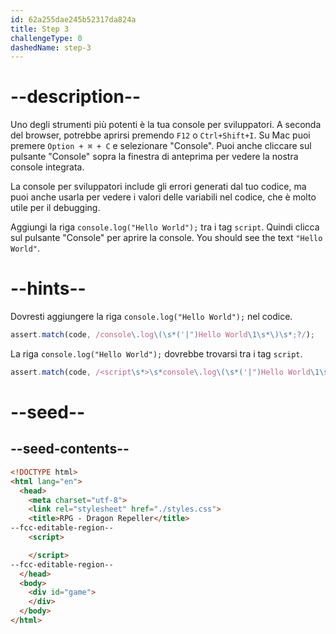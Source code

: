 ```yaml
---
id: 62a255dae245b52317da824a
title: Step 3
challengeType: 0
dashedName: step-3
---
```


# --description--

Uno degli strumenti più potenti è la tua console per sviluppatori. A seconda del browser, potrebbe aprirsi premendo `F12` o `Ctrl+Shift+I`. Su Mac puoi premere `Option + ⌘ + C` e selezionare "Console". Puoi anche cliccare sul pulsante "Console" sopra la finestra di anteprima per vedere la nostra console integrata.

La console per sviluppatori include gli errori generati dal tuo codice, ma puoi anche usarla per vedere i valori delle variabili nel codice, che è molto utile per il debugging.

Aggiungi la riga `console.log("Hello World");` tra i tag `script`. Quindi clicca sul pulsante "Console" per aprire la console. You should see the text `"Hello World"`.


# --hints--

Dovresti aggiungere la riga `console.log("Hello World");` nel codice.

```js
assert.match(code, /console\.log\(\s*('|")Hello World\1\s*\)\s*;?/);
```

La riga `console.log("Hello World");` dovrebbe trovarsi tra i tag `script`.

```js
assert.match(code, /<script\s*>\s*console\.log\(\s*('|")Hello World\1\s*\)\s*;?\s*<\/script>/);
```

# --seed--

## --seed-contents--

```html
<!DOCTYPE html>
<html lang="en">
  <head>
    <meta charset="utf-8">
    <link rel="stylesheet" href="./styles.css">
    <title>RPG - Dragon Repeller</title>
--fcc-editable-region--
    <script>

    </script>
--fcc-editable-region--
  </head>
  <body>
    <div id="game">
    </div>
  </body>
</html>
```
